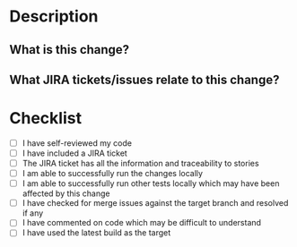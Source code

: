 <!-- Please run through this checklist before submitting the pull request.-->

# Description

## What is this change?

<!-- Describe the change in enough detail for the Reviewer to understand. -->

## What JIRA tickets/issues relate to this change?

<!-- List the related JIRA tickets, issue list or other source here. -->

# Checklist

- [ ] I have self-reviewed my code
- [ ] I have included a JIRA ticket
- [ ] The JIRA ticket has all the information and traceability to stories
- [ ] I am able to successfully run the changes locally
- [ ] I am able to successfully run other tests locally which may have been affected by this change
- [ ] I have checked for merge issues against the target branch and resolved if any
- [ ] I have commented on code which may be difficult to understand 
- [ ] I have used the latest build as the target